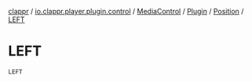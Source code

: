 [clappr](../../../../index.md) / [io.clappr.player.plugin.control](../../../index.md) / [MediaControl](../../index.md) / [Plugin](../index.md) / [Position](index.md) / [LEFT](./-l-e-f-t.md)

# LEFT

`LEFT`